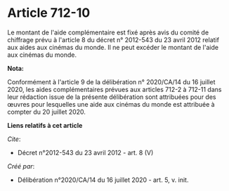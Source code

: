 # Article 712-10

Le montant de l'aide complémentaire est fixé après avis du comité de chiffrage prévu à l'article 8 du décret n° 2012-543 du
23 avril 2012 relatif aux aides aux cinémas du monde. Il ne peut excéder le montant de l'aide aux cinémas du monde.

**Nota:**

Conformément à l'article 9 de la délibération n° 2020/CA/14 du 16 juillet 2020, les aides complémentaires prévues aux
articles 712-2 à 712-11 dans leur rédaction issue de la présente délibération sont attribuées pour des œuvres pour lesquelles
une aide aux cinémas du monde est attribuée à compter du 20 juillet 2020.

**Liens relatifs à cet article**

_Cite_:

  - Décret n°2012-543  du 23 avril 2012 - art. 8 (V)

_Créé par_:

  - Délibération n°2020/CA/14 du 16 juillet 2020 - art. 5, v. init.
